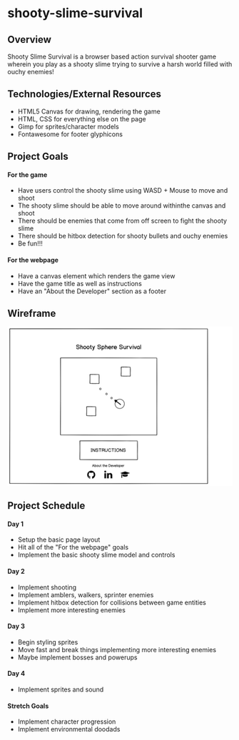 # shooty-slime-survival

## Overview

Shooty Slime Survival is a browser based action survival shooter game wherein you play as a shooty slime trying to survive a harsh world filled with ouchy enemies!

## Technologies/External Resources

* HTML5 Canvas for drawing, rendering the game
* HTML, CSS for everything else on the page
* Gimp for sprites/character models
* Fontawesome for footer glyphicons

## Project Goals

#### For the game
* Have users control the shooty slime using WASD + Mouse to move and shoot
* The shooty slime should be able to move around withinthe canvas and shoot
* There should be enemies that come from off screen to fight the shooty slime
* There should be hitbox detection for shooty bullets and ouchy enemies
* Be fun!!!
#### For the webpage
* Have a canvas element which renders the game view
* Have the game title as well as instructions
* Have an "About the Developer" section as a footer

## Wireframe

![](https://github.com/brtsai/shooty-slime-survival/blob/master/documentation/wireframes/shooty-sphere-wireframe.png)

## Project Schedule

#### Day 1
* Setup the basic page layout
* Hit all of the "For the webpage" goals
* Implement the basic shooty slime model and controls

#### Day 2
* Implement shooting
* Implement amblers, walkers, sprinter enemies
* Implement hitbox detection for collisions between game entities
* Implement more interesting enemies

#### Day 3
* Begin styling sprites
* Move fast and break things implementing more interesting enemies
* Maybe implement bosses and powerups

#### Day 4
* Implement sprites and sound

#### Stretch Goals
* Implement character progression
* Implement environmental doodads
